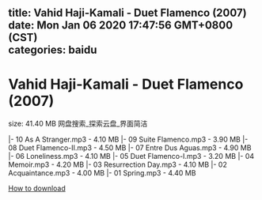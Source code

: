 
title: Vahid Haji-Kamali - Duet Flamenco (2007)
date: Mon Jan 06 2020 17:47:56 GMT+0800 (CST)    
categories: baidu
---

# Vahid Haji-Kamali - Duet Flamenco (2007)
size: 41.40 MB
 网盘搜索_探索云盘_界面简洁
 
|- 10 As A Stranger.mp3 - 4.10 MB
|- 09 Suite Flamenco.mp3 - 3.90 MB
|- 08 Duet Flamenco-II.mp3 - 4.50 MB
|- 07 Entre Dus Aguas.mp3 - 4.90 MB
|- 06 Loneliness.mp3 - 4.10 MB
|- 05 Duet Flamenco-I.mp3 - 3.20 MB
|- 04 Memoir.mp3 - 4.20 MB
|- 03 Resurrection Day.mp3 - 4.10 MB
|- 02 Acquaintance.mp3 - 4.00 MB
|- 01 Spring.mp3 - 4.40 MB

[How to download](https://bpcam.bemobtrk.com/go/2ceec3aa-1ca2-46d6-b9ff-aaa5c184517c?jno=1123)
